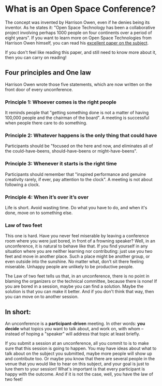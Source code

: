 # What is an Open Space Conference?

<!-- MACRO{snippet|debug=false|ignoreDownloadError=false|verbatim=false|file=src/site/resources/fragments/breadcrum.snippet.html} -->

The concept was invented by Harrison Owen, even if he denies being its inventor. As he states it: "Open Space Technology  has been a collaborative project involving perhaps 1000 people on four continents over a period of eight years". If you want to learn more on Open Space Technologies from Harrison Owen himself, you can read his [excellent paper on the subject](https://elementaleducation.com/wp-content/uploads/temp/OpenSpaceTechnology--UsersGuide.pdf). 

If you don't feel like reading this paper, and still need to know more about it, then you can carry on reading!

## Four principles and One law

Harrison Owen wrote those five statements, which are now written on the front door of every unconference. 

### Principle 1: Whoever comes is the right people

It reminds people that "getting something done is not a matter of having 100,000 people and the chairman of the board". A meeting is successful when people there care to do something. 

### Principle 2: Whatever happens is the only thing that could have

Participants should be "focused on the here and now, and eliminates all of the could-have-beens, should-have-beens or might-have-beens". 

### Principle 3: Whenever it starts is the right time

Participants should remember that "inspired performance and genuine creativity rarely, if ever, pay attention to the clock". A meeting is not about following a clock. 

### Principle 4: When it’s over it’s over

Life is short. Avoid wasting time. Do what you have to do, and when it's done, move on to something else. 

### Law of two feet

This one is hard. Have you never feel miserable by leaving a conference room where you were just bored, in front of a frowning speaker? Well, in an unconference, it is natural to behave like that. If you find yourself in any situation where you are neither learning nor contributing: just use you two feet and move in another place. Such a place might be another group, or even outside into the sunshine. No matter what, don’t sit there feeling miserable. Unhappy people are unlikely to be productive people.

The Law of two feet tells us that, in an unconference, there is no point in blaming the organizers or the technical committee, because there is none! If you are bored in a session, maybe you can find a solution. Maybe the solution is that you can make it better. And if you don't think that way, then you can move on to another session. 

## In short:

An unconference is a **participant-driven** meeting. In other words: **you decide** what topics you want to talk about, and work on, with whom – instead of hoping a "speaker" will address that topic at least briefly.

If you submit a session at an unconference, all you commit to is to make sure that this session is going to happen. You may have ideas about what to talk about on the subject you submitted, maybe more people will show up and contribute too. Or maybe you know that there are several people in the venue that you would like to hear on this subject, and your goal is just to lure them to your session! What's important is that every participant is happy with the outcome. And if it is not the case, well, you have the law of two feet!
